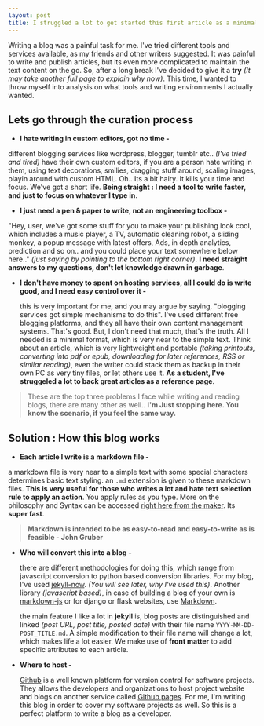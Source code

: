 ```yaml
---
layout: post
title: I struggled a lot to get started this first article as a minimalist. How I decided best suitable tools for me.
---
```


Writing a blog was a painful task for me. I've tried different tools and services available, as my friends and other writers suggested. It was painful to write and publish articles, but its even more complicated to maintain the text content on the go. So, after a long break I've decided to give it a **try** *(It may take another full page to explain why now)*. This time, I wanted to throw myself into analysis on what tools and writing environments I actually wanted.


Lets go through the curation process
--


*  **I hate writing in custom editors, got no time -**

  different blogging services like wordpress, blogger, tumblr etc.. *(I've tried and tired)* have their own custom editors, if you are a person hate writing in them, using text decorations, smilies, dragging stuff around, scaling images, playin around with custom HTML. Oh.. Its a bit hairy. It kills your time and focus. We've got a short life. **Being straight : I need a tool to write faster, and just to focus on whatever I type in**.
  
*  **I just need a pen & paper to write, not an engineering toolbox -** 

  "Hey, user, we've got some stuff for you to make your publishing look cool, which includes a music player, a TV, automatic cleaning robot, a sliding monkey, a popup message with latest offers, Ads, in depth analytics, prediction and so on.. and you could place your text somewhere below here.." *(just saying by pointing to the bottom right corner)*. **I need straight answers to my questions, don't let knowledge drawn in garbage**.
  
* **I don't have money to spent on hosting services, all I could do is write good, and I need easy control over it -**

  this is very important for me, and you may argue by saying, "blogging services got simple mechanisms to do this". I've used different free blogging platforms, and they all have their own content management systems. That's good. But, I don't need that much, that's the truth. All I needed is a minimal format, which is very near to the simple text. Think about an article, which is very lightweight and portable *(taking printouts, converting into pdf or epub, downloading for later references, RSS or similar reading)*, even the writer could stack them as backup in their own PC as very tiny files, or let others use it. **As a student, I've struggeled a lot to back great articles as a reference page**.
  
> These are the top three problems I face while writing and reading blogs, there are many other as well..
> **I'm Just stopping here. You know the scenario, if you feel the same way.**
  
  
Solution : How this blog works
--


*  **Each article I write is a markdown file -**

  a markdown file is very near to a simple text with some special characters determines basic text styling. an `.md` extension is given to these markdown files. **This is very useful for those who writes a lot and hate text selection rule to apply an action**. You apply rules as you type. More on the philosophy and Syntax can be accessed [right here from the maker](http://daringfireball.net/projects/markdown/syntax). Its **super fast**.
  
  
> **Markdown is intended to be as easy-to-read and easy-to-write as is feasible - John Gruber**


*  **Who will convert this into a blog -**

	there are different methodologies for doing this, which range from javascript conversion to python based conversion libraries. For my blog, I've used [jekyll-now](http://www.jekyllnow.com). *(You will see later, why I've used this)*. Another library *(javascript based)*, in case of building a blog of your own is [markdown-js](https://github.com/evilstreak/markdown-js) or for django or flask websites, use [Markdown](https://pypi.python.org/pypi/Markdown).
	
	the main feature I like a lot in **jekyll** is, blog posts are distinguished and linked *(post URL, post title, posted date)* with their file name `YYYY-MM-DD-POST_TITLE.md`. A simple modification to their file name will change a lot, which makes life a lot easier. We make use of **front matter** to add specific attributes to each article.
	
*  **Where to host -**

	[Github](https://github.com) is a well known platform for version control for software projects. They allows the developers and organizations to host project website and blogs on another service called [Github pages](https://github.io). For me, I'm writing this blog in order to cover my software projects as well. So this is a perfect platform to write a blog as a developer.
